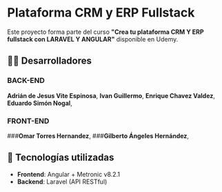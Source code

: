 # Plataforma CRM y ERP Fullstack

Este proyecto forma parte del curso **"Crea tu plataforma CRM Y ERP fullstack con LARAVEL Y ANGULAR"** disponible en Udemy.

## 🧑‍💻 Desarrolladores

### BACK-END

**Adrián de Jesus Vite Espinosa**, 
**Ivan Guillermo**, 
**Enrique Chavez Valdez**, 
**Eduardo Simón Nogal**,

### FRONT-END

###**Omar Torres Hernandez**, 
###**Gilberto Ángeles Hernández**,

## 🧱 Tecnologías utilizadas

- **Frontend**: Angular + Metronic v8.2.1
- **Backend**: Laravel (API RESTful)


